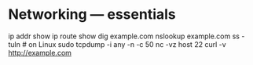 # Networking — essentials
ip addr show
ip route show
dig example.com
nslookup example.com
ss -tuln    # on Linux
sudo tcpdump -i any -n -c 50
nc -vz host 22
curl -v http://example.com

